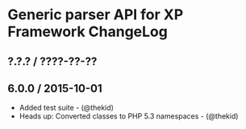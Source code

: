 Generic parser API for XP Framework ChangeLog
========================================================================

## ?.?.? / ????-??-??

## 6.0.0 / 2015-10-01

* Added test suite - (@thekid)
* Heads up: Converted classes to PHP 5.3 namespaces - (@thekid)

